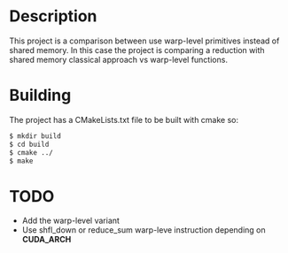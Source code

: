# Description
This project is a comparison between use warp-level primitives instead of shared memory. In this case the project is comparing a reduction with shared
memory classical approach vs warp-level functions.

# Building
The project has a CMakeLists.txt file to be built with cmake so:

```bash
$ mkdir build
$ cd build
$ cmake ../
$ make
```

# TODO
* Add the warp-level variant
* Use shfl_down or reduce_sum warp-leve instruction depending on __CUDA_ARCH__
